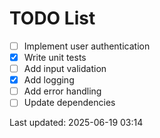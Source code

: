 # TODO List

- [ ] Implement user authentication
- [x] Write unit tests
- [ ] Add input validation
- [x] Add logging
- [ ] Add error handling
- [ ] Update dependencies

Last updated: 2025-06-19 03:14
